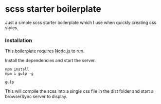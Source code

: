 # scss starter boilerplate

Just a simple scss starter boilerplate which I use when quickly creating css styles.

### Installation

This boilerplate requires [Node.js](https://nodejs.org/) to run.

Install the dependencies and start the server.



```
npm install
npm i gulp -g

gulp
```

This will compile the scss into a single css file in the dist folder and start a browserSync server to display.

